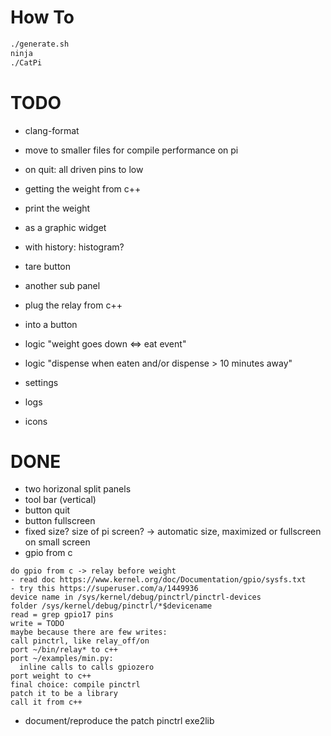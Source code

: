 # How To
```bash
./generate.sh
ninja
./CatPi
```

# TODO

- clang-format
- move to smaller files for compile performance on pi
- on quit: all driven pins to low
- getting the weight from c++
- print the weight
- as a graphic widget
- with history: histogram?
- tare button
- another sub panel
- plug the relay from c++
- into a button
- logic "weight goes down <=> eat event"
- logic "dispense when eaten and/or dispense > 10 minutes away"

- settings
- logs
- icons

# DONE
- two horizonal split panels
- tool bar (vertical)
- button quit
- button fullscreen
- fixed size? size of pi screen?
-> automatic size, maximized or fullscreen on small screen
- gpio from c
```
do gpio from c -> relay before weight
- read doc https://www.kernel.org/doc/Documentation/gpio/sysfs.txt
- try this https://superuser.com/a/1449936
device name in /sys/kernel/debug/pinctrl/pinctrl-devices
folder /sys/kernel/debug/pinctrl/*$devicename
read = grep gpio17 pins
write = TODO
maybe because there are few writes:
call pinctrl, like relay_off/on
port ~/bin/relay* to c++
port ~/examples/min.py:
  inline calls to calls gpiozero
port weight to c++
final choice: compile pinctrl
patch it to be a library
call it from c++
```
- document/reproduce the patch pinctrl exe2lib
